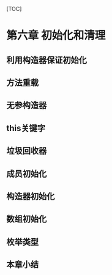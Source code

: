 [TOC]

<!-- Housekeeping -->
# 第六章 初始化和清理


<!-- Guaranteed Initialization with the Constructor -->
## 利用构造器保证初始化


<!-- Method Overloading -->
## 方法重载


<!-- No-arg Constructors -->
## 无参构造器


<!-- The this Keyword -->
## this关键字


<!-- Cleanup: Finalization and Garbage Collection -->
## 垃圾回收器


<!-- Member Initialization -->
## 成员初始化


<!-- Constructor Initialization -->
## 构造器初始化


<!-- Array Initialization -->
## 数组初始化


<!-- Enumerated Types -->
## 枚举类型


<!-- Summary -->
## 本章小结


<!-- 分页 -->
<div style="page-break-after: always;"></div>